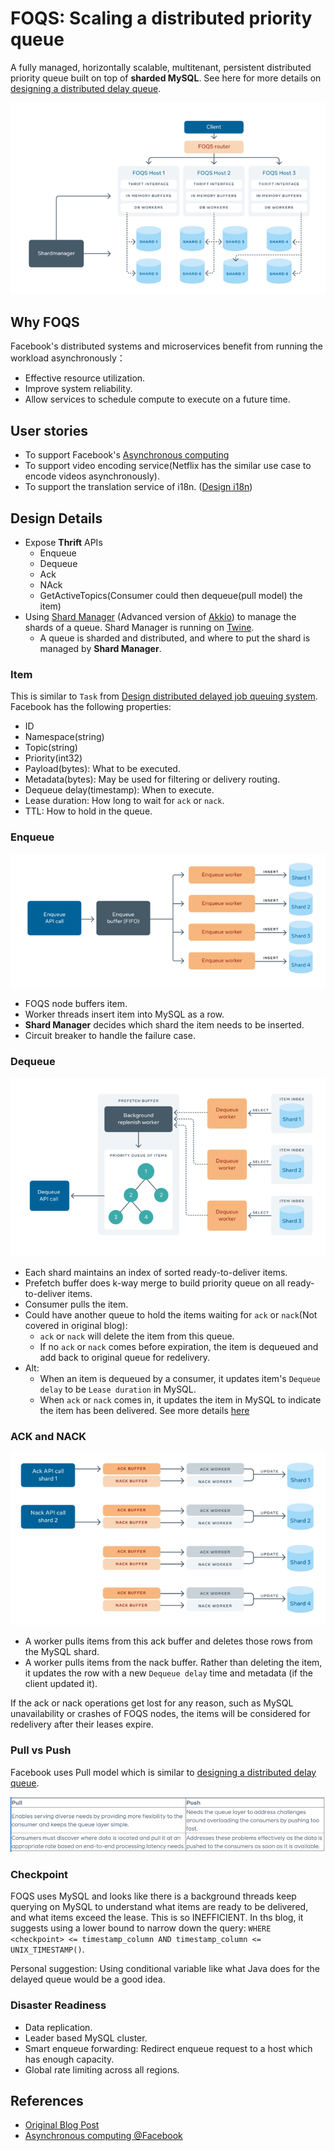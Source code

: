 # FOQS: Scaling a distributed priority queue

A fully managed, horizontally scalable, multitenant, persistent distributed priority queue built on top of **sharded MySQL**.
See here for more details on [designing a distributed delay queue](../../system-design/topics/distributed-delayed-job-queueing-system/readme.md).

![](resources/foqs.png)

## Why FOQS

Facebook's distributed systems and microservices benefit from running the workload asynchronously：

- Effective resource utilization.
- Improve system reliability.
- Allow services to schedule compute to execute on a future time.

## User stories

- To support Facebook's [Asynchronous computing](https://engineering.fb.com/2020/08/17/production-engineering/async/)
- To support video encoding service(Netflix has the similar use case to encode videos asynchronously).
- To support the translation service of i18n. ([Design i18n](../../system-design/topics/i18n-service))

## Design Details

- Expose **Thrift** APIs
  - Enqueue
  - Dequeue
  - Ack
  - NAck
  - GetActiveTopics(Consumer could then dequeue(pull model) the item)
- Using [Shard Manager](https://engineering.fb.com/2020/08/24/production-engineering/scaling-services-with-shard-manager/)
  (Advanced version of [Akkio](../managing-data-store-locality-at-scale-with-akkio/readme.md)) to manage the shards of a
  queue. Shard Manager is running on [Twine](../cluster-management-system/readme.md).
  - A queue is sharded and distributed, and where to put the shard is managed by **Shard Manager**.

### Item

This is similar to `Task` from [Design distributed delayed job queuing system](../../system-design/topics/distributed-delayed-job-queueing-system/readme.md).
Facebook has the following properties:

- ID
- Namespace(string)
- Topic(string)
- Priority(int32)
- Payload(bytes): What to be executed.
- Metadata(bytes): May be used for filtering or delivery routing.
- Dequeue delay(timestamp): When to execute.
- Lease duration: How long to wait for `ack` or `nack`.
- TTL: How to hold in the queue.

### Enqueue

![enqueue](resources/enqueue.png)

- FOQS node buffers item.
- Worker threads insert item into MySQL as a row.
- **Shard Manager** decides which shard the item needs to be inserted.
- Circuit breaker to handle the failure case.

### Dequeue

![dequeue](resources/dequeue.png)

- Each shard maintains an index of sorted ready-to-deliver items.
- Prefetch buffer does k-way merge to build priority queue on all ready-to-deliver items.
- Consumer pulls the item.
- Could have another queue to hold the items waiting for `ack` or `nack`(Not covered in original blog):
  - `ack` or `nack` will delete the item from this queue.
  - If no `ack` or `nack` comes before expiration, the item is dequeued and add back to original queue for redelivery.
- Alt:
  - When an item is dequeued by a consumer, it updates item's `Dequeue delay` to be `Lease duration` in MySQL.
  - When `ack` or `nack` comes in, it updates the item in MySQL to indicate the item has been delivered. See more details
    [here](#ack-and-nack)

### ACK and NACK

![](resources/ack-nack.png)

- A worker pulls items from this ack buffer and deletes those rows from the MySQL shard.
- A worker pulls items from the nack buffer. Rather than deleting the item, it updates the row with a new `Dequeue delay`
  time and metadata (if the client updated it).

If the ack or nack operations get lost for any reason, such as MySQL unavailability or crashes of FOQS nodes, the items
will be considered for redelivery after their leases expire.

### Pull vs Push

Facebook uses Pull model which is similar to [designing a distributed delay queue](../../system-design/topics/distributed-delayed-job-queueing-system/readme.md).

![](resources/pull-vs-push.png)

### Checkpoint

FOQS uses MySQL and looks like there is a background threads keep querying on MySQL to understand what items are ready to
be delivered, and what items exceed the lease. This is so INEFFICIENT. In ths blog, it suggests using a lower bound to narrow
down the query: `WHERE <checkpoint> <= timestamp_column AND timestamp_column <= UNIX_TIMESTAMP()`.

Personal suggestion: Using conditional variable like what Java does for the delayed queue would be a good idea.

### Disaster Readiness

- Data replication.
- Leader based MySQL cluster.
- Smart enqueue forwarding: Redirect enqueue request to a host which has enough capacity.
- Global rate limiting across all regions.

## References

- [Original Blog Post](https://engineering.fb.com/2021/02/22/production-engineering/foqs-scaling-a-distributed-priority-queue/)
- [Asynchronous computing @Facebook](https://engineering.fb.com/2020/08/17/production-engineering/async/)